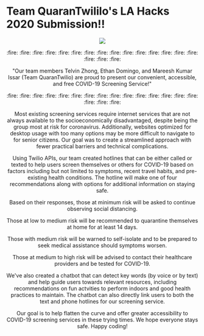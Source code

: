 # Team QuaranTwililo's LA Hacks 2020 Submission!!

<p align="center"><img src= "https://imgur.com/a/UGRUTEr"></p>


<p align="center"> :fire: :fire: :fire: :fire: :fire: :fire: :fire: :fire: :fire: :fire: :fire: :fire: :fire: :fire: :fire: :fire: :fire: :fire:</p>
<p align="center"> "Our team members Telvin Zhong, Ethan Domingo, and Mareesh Kumar Issar (Team QuaranTwilio) are proud to present our convenient, accessible, and free COVID-19 Screening Service!"</p>
<p align="center">  :fire: :fire: :fire: :fire: :fire: :fire: :fire: :fire: :fire: :fire: :fire: :fire: :fire: :fire: :fire: :fire: :fire: :fire:</p>

<p align="center"> Most existing screening services require internet services that are not always available to the socioeconomically disadvantaged, despite being the group most at risk for coronavirus. Additionally, websites optimized for desktop usage with too many options may be more difficult to navigate to for senior citizens. Our goal was to create a streamlined approach with fewer practical barriers and technical complications.</p>

<p align="center"> Using Twilio APIs, our team created hotlines that can be either called or texted to help users screen themselves or others for COVID-19 based on factors including but not limited to symptoms, recent travel habits, and pre-existing health conditions. The hotline will make one of four recommendations along with options for additional information on staying safe. </p>

<p align="center"> Based on their responses, those at minimum risk will be asked to continue observing social distancing.</p>

<p align="center"> Those at low to medium risk will be recommended to quarantine themselves at home for at least 14 days.</p>

<p align="center"> Those with medium risk will be warned to self-isolate and to be prepared to seek medical assistance should symptoms worsen.</p>

<p align="center"> Those at medium to high risk will be advised to contact their healthcare providers and be tested for COVID-19.</p>

<p align="center"> We've also created a chatbot that can detect key words (by voice or by text) and help guide users towards relevant resources, including recommendations on fun actvities to perform indoors and good health practices to maintain. The chatbot can also directly link users to both the text and phone hotlines for our screening service. </p>


<p align="center"> Our goal is to help flatten the curve and offer greater accessibility to COVID-19 screening services in these trying times. We hope everyone stays safe. Happy coding! </p>
